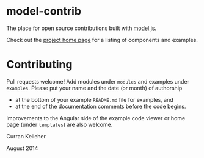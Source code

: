 model-contrib
=============

The place for open source contributions built with [model.js](https://github.com/curran/model).

Check out the [project home page](http://curran.github.io/model-contrib/) for a listing of components and examples.

# Contributing

Pull requests welcome! Add modules under `modules` and examples under `examples`. Please put your name and the date (or month) of authorship

 * at the bottom of your example `README.md` file for examples, and
 * at the end of the documentation comments before the code begins.

Improvements to the Angular side of the example code viewer or home page (under `templates`) are also welcome.

Curran Kelleher

August 2014
